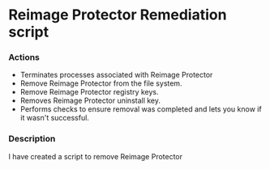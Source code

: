 # Reimage Protector Remediation script

### Actions
- Terminates processes associated with Reimage Protector
- Remove Reimage Protector from the file system.
- Remove Reimage Protector registry keys.
- Removes Reimage Protector uninstall key.
- Performs checks to ensure removal was completed and lets you know if it wasn't successful.

### Description

I have created a script to remove Reimage Protector
